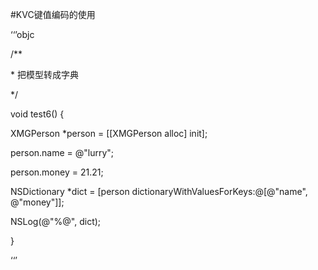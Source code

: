 \#KVC键值编码的使用

‘‘’objc

/\*\*

\* 把模型转成字典

\*/

void test6\(\) {

XMGPerson \*person = \[\[XMGPerson alloc\] init\];

person.name = @"lurry";

person.money = 21.21;

NSDictionary \*dict = \[person dictionaryWithValuesForKeys:@\[@"name", @"money"\]\];

NSLog\(@"%@", dict\);

}

‘‘’

